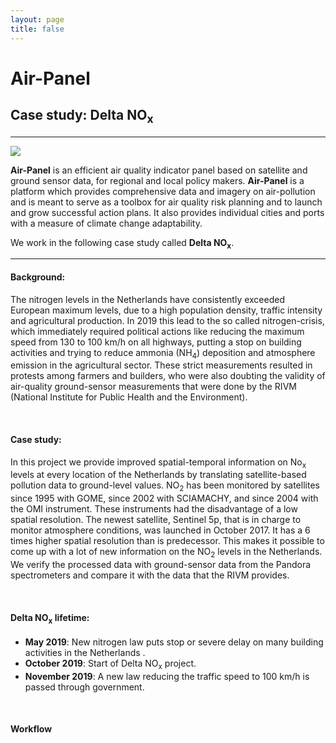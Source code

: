 ```yaml
---
layout: page
title: false
---
```

# Air-Panel
## Case study: Delta NO<sub>x</sub>
----

![](https://56eo.github.io/assets/images/luchtvervuiling_bron_groenlinks.jpg)


**Air-Panel** is an efficient air quality indicator panel based on satellite and ground sensor data, for regional and local policy makers. **Air-Panel** is a platform which provides comprehensive data and imagery on air-pollution and is meant to serve as a toolbox for air quality risk planning and to launch and grow successful action plans. It also provides individual cities and ports with a measure of climate change adaptability.

We work in the following case study called **Delta NO<sub>x</sub>**.

-------

#### Background:

The nitrogen levels in the Netherlands have consistently exceeded European maximum levels, due to a high population density, traffic intensity and agricultural production. In 2019 this lead to the so called nitrogen-crisis, which immediately required political actions like reducing the maximum speed from 130 to 100 km/h on all highways, putting a stop on building activities and trying to reduce ammonia (NH<sub>4</sub>) deposition and atmosphere emission in the agricultural sector. These strict measurements resulted in protests among farmers and builders, who were also doubting the validity of air-quality ground-sensor measurements that were done by the RIVM (National Institute for Public Health and the Environment).

<br/>

#### Case study:
In this project we provide improved spatial-temporal information on No<sub>x</sub> levels at every location of the Netherlands by translating satellite-based pollution data to ground-level values.
NO<sub>2</sub> has been monitored by satellites since 1995 with GOME, since 2002 with SCIAMACHY, and since 2004 with the OMI instrument. These instruments had the disadvantage of a low spatial resolution. The newest satellite, Sentinel 5p, that is in charge to monitor atmosphere conditions, was launched in October 2017. It has a 6 times higher spatial resolution than is predecessor. This makes it possible to come up with a lot of new information on the NO<sub>2</sub> levels in the Netherlands. 
We verify the processed data with ground-sensor data from the Pandora spectrometers and compare it with the data that the RIVM  provides.

<br/>

#### Delta NO<sub>x</sub> lifetime:
* **May 2019**: New nitrogen law puts stop or severe delay on many building activities in the Netherlands .
* **October 2019**: Start of Delta NO<sub>x</sub> project.
* **November 2019**: A new law reducing the traffic speed to 100 km/h is passed through government.

<br/>

#### Workflow
